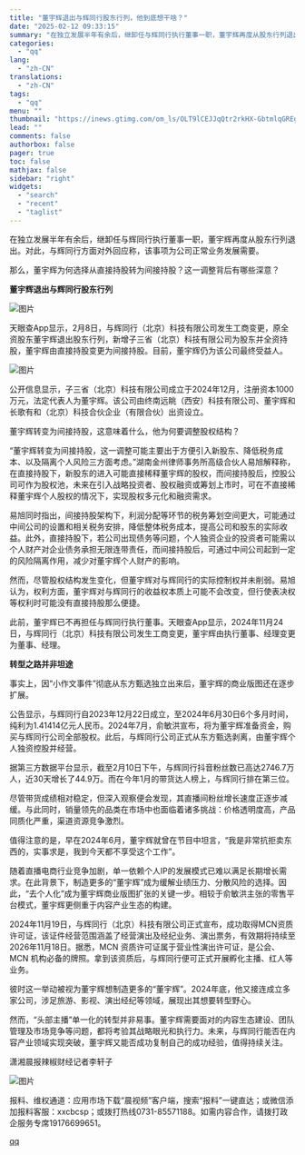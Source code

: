 ```yaml
---
title: "董宇辉退出与辉同行股东行列，他到底想干啥？"
date: "2025-02-12 09:33:15"
summary: "在独立发展半年有余后，继卸任与辉同行执行董事一职，董宇辉再度从股东行列退出。对此，与辉同行方面对外回..."
categories:
  - "qq"
lang:
  - "zh-CN"
translations:
  - "zh-CN"
tags:
  - "qq"
menu: ""
thumbnail: "https://inews.gtimg.com/om_ls/OLT9lCEJJqQtr2rkHX-GbtmlqGREg-LgdoyD1pU35_qzgAA_640360/0"
lead: ""
comments: false
authorbox: false
pager: true
toc: false
mathjax: false
sidebar: "right"
widgets:
  - "search"
  - "recent"
  - "taglist"
---
```


在独立发展半年有余后，继卸任与辉同行执行董事一职，董宇辉再度从股东行列退出。对此，与辉同行方面对外回应称，该事项为公司正常业务发展需要。

那么，董宇辉为何选择从直接持股转为间接持股？这一调整背后有哪些深意？

**董宇辉退出与辉同行股东行列**

![图片](https://inews.gtimg.com/om_bt/ODUHlloFOVlP7voOFV1FozS6SyunEpmBk4R9zMDJZcDZsAA/641)

天眼查App显示，2月8日，与辉同行（北京）科技有限公司发生工商变更，原全资股东董宇辉退出股东行列，新增子三省（北京）科技有限公司为股东并全资持股，董宇辉由直接持股变更为间接持股。目前，董宇辉仍为该公司最终受益人。  


![图片](https://inews.gtimg.com/om_bt/Ou1HmWDyp0GlNgz0rbDK1zaHLEJdMbEFTztJLtcaXFcpAAA/641)

公开信息显示，子三省（北京）科技有限公司成立于2024年12月，注册资本1000万元，法定代表人为董宇辉。该公司由终南远眺（西安）科技有限公司、董宇辉和长歌有和（北京）科技合伙企业（有限合伙）出资设立。

董宇辉转变为间接持股，这意味着什么，他为何要调整股权结构？

“董宇辉转变为间接持股，这一调整可能主要出于方便引入新股东、降低税务成本、以及隔离个人风险三方面考虑。”湖南金州律师事务所高级合伙人易旭解释称，在直接持股下，新股东的进入可能直接稀释董宇辉的股权，而间接持股后，控股公司可作为股权池，未来在引入战略投资者、股权融资或筹划上市时，可在不直接稀释董宇辉个人股权的情况下，实现股权多元化和融资需求。

易旭同时指出，间接持股架构下，利润分配等环节的税务筹划空间更大，可能通过中间公司的设置和相关税务安排，降低整体税务成本，提高公司和股东的实际收益。此外，直接持股下，若公司出现债务等问题，个人独资企业的投资者可能需以个人财产对企业债务承担无限连带责任，而间接持股后，可通过中间公司起到一定的风险隔离作用，减少对董宇辉个人财产的影响。

然而，尽管股权结构发生变化，但董宇辉对与辉同行的实际控制权并未削弱。易旭认为，权利方面，董宇辉对与辉同行的收益权本质上可能不会改变，但行使表决权等权利时可能没有直接持股那么便捷。

此前，董宇辉已不再担任与辉同行执行董事。天眼查App显示，2024年11月24日，与辉同行（北京）科技有限公司发生工商变更，董宇辉由执行董事、经理变更为董事、经理。

**转型之路并非坦途**

事实上，因“小作文事件”彻底从东方甄选独立出来后，董宇辉的商业版图还在逐步扩展。

公告显示，与辉同行自2023年12月22日成立，至2024年6月30日6个多月时间，纯利为1.41414亿元人民币。2024年7月，俞敏洪宣布，将为董宇辉准备资金，购买与辉同行公司全部股权。此后，与辉同行公司正式从东方甄选剥离，由董宇辉个人独资控股并经营。

据第三方数据平台显示，截至2月10日下午，与辉同行抖音粉丝数已高达2746.7万人，近30天增长了44.9万。而在今年1月的带货达人榜上，与辉同行排在第三位。

尽管带货成绩相对稳定，但深入观察便会发现，其直播间粉丝增长速度正逐步减缓。与此同时，销量领先的品类在市场中也面临着诸多挑战：价格透明度高，产品同质化严重，渠道资源竞争激烈。

值得注意的是，早在2024年6月，董宇辉就曾在节目中坦言，“我是非常抗拒卖东西的，实事求是，我到今天都不享受这个工作”。

随着直播电商行业竞争加剧，单一依赖个人IP的发展模式已难以满足长期增长需求。在此背景下，制造更多的“董宇辉”成为缓解业绩压力、分散风险的选择。因此，“去个人化”成为董宇辉商业版图扩张的关键一步。相较于俞敏洪主张的零售平台模式，董宇辉更侧重于内容产业生态的构建。

2024年11月19日，与辉同行（北京）科技有限公司正式宣布，成功取得MCN资质许可证，该证件经营范围涵盖了经营演出及经纪业务、演出票务，有效期将持续至2026年11月18日。据悉，MCN 资质许可证属于营业性演出许可证，是公会、MCN 机构必备的牌照。拿到该资质后，与辉同行便可正式开展孵化主播、红人等业务。

彼时这一举动被视为董宇辉想制造更多的“董宇辉”。2024年底，他又接连成立多家公司，涉足旅游、影视、演出经纪等领域，展现出其想要转型野心。

然而，“头部主播”单一化的转型并非易事。董宇辉需要面对的内容生态建设、团队管理及市场竞争等问题，都将考验其战略眼光和执行力。未来，与辉同行能否在内容产业领域实现突破，董宇辉又能否成功复制自己的成功经验，值得持续关注。

潇湘晨报辣椒财经记者李轩子

![图片](https://inews.gtimg.com/om_bt/OJ2CKwocFAMOQ18klErYNHSFXSfea-Xv5VmnkAo-RQVP0AA/641)

报料、维权通道：应用市场下载“晨视频”客户端，搜索“报料”一键直达；或微信添加报料客服：xxcbcsp；或拨打热线0731-85571188。如需内容合作，请拨打政企服务专席19176699651。

[qq](https://new.qq.com/rain/a/20250212A026AV00)

